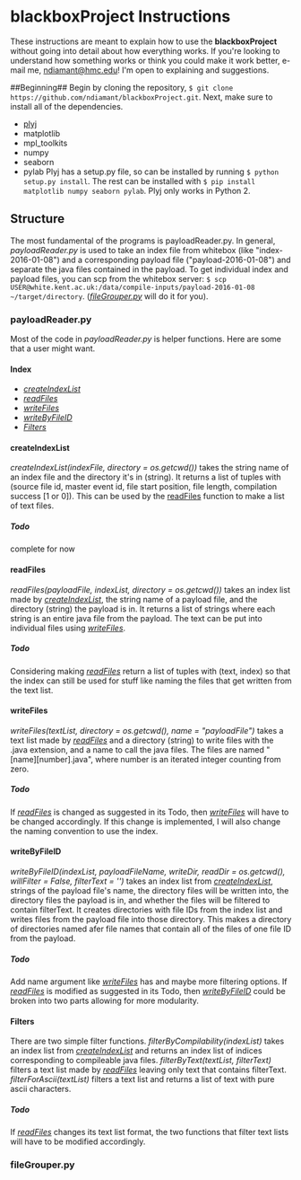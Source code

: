 blackboxProject Instructions
======
These instructions are meant to explain how to use the **blackboxProject** without going into detail about how everything works. If you're looking to understand how something works or think you could make it work better, e-mail me, ndiamant@hmc.edu! I'm open to explaining and suggestions.

##Beginning##
Begin by cloning the repository, ```$ git clone https://github.com/ndiamant/blackboxProject.git```. Next, 
make sure to install all of the dependencies. 
* [plyj](https://github.com/musiKk/plyj) 
* matplotlib 
* mpl_toolkits 
* numpy 
* seaborn 
* pylab 
Plyj has a setup.py file, so can be installed by running ```$ python setup.py install```. 
The rest can be installed with ```$ pip install matplotlib numpy seaborn pylab```. 
Plyj only works in Python 2.

## Structure
The most fundamental of the programs is payloadReader.py. In general, _payloadReader.py_ is used to take an index file from whitebox (like "index-2016-01-08") and a corresponding payload file ("payload-2016-01-08") and separate the java files contained in the payload. To get individual index and payload files, you can scp from the whitebox server: ```$ scp USER@white.kent.ac.uk:/data/compile-inputs/payload-2016-01-08 ~/target/directory```. ([_fileGrouper.py_](#filegrouper.py) will do it for you). 

### payloadReader.py
Most of the code in _payloadReader.py_ is helper functions. Here are some that a user might want. 

#### Index
* [_createIndexList_](#createindexlist)
* [_readFiles_](#readfiles)
* [_writeFiles_](#writefiles)
* [_writeByFileID_](#writebyfileid)
* [_Filters_](#filters)

#### createIndexList
_createIndexList(indexFile, directory = os.getcwd())_ takes the string name of an index file and the directory it's in (string). It returns a list of tuples with (source file id, master event id, file start position, file length, compilation success [1 or 0]). This can be used by the [readFiles](#readfiles) function to make a list of text files. 

##### Todo
complete for now

#### readFiles
_readFiles(payloadFile, indexList, directory = os.getcwd())_ takes an index list made by [_createIndexList_](#createindexlist), the string name of a payload file, and the directory (string) the payload is in. It returns a list of strings where each string is an entire java file from the payload. The text can be put into individual files using [_writeFiles_](#writefiles).

##### Todo
Considering making [_readFiles_](#readfiles) return a list of tuples with (text, index) so that the index can still be used for stuff like naming the files that get written from the text list.

#### writeFiles
_writeFiles(textList, directory = os.getcwd(), name = "payloadFile")_ takes a text list made by [_readFiles_](#readfiles) and a directory (string) to write files with the .java extension, and a name to call the java files. The files are named "[name][number].java", where number is an iterated integer counting from zero.

##### Todo
If [_readFiles_](#readfiles) is changed as suggested in its Todo, then [_writeFiles_](#writefiles) will have to be changed accordingly. If this change is implemented, I will also change the naming convention to use the index.

#### writeByFileID
 _writeByFileID(indexList, payloadFileName, writeDir, readDir = os.getcwd(), willFilter = False, filterText = '')_ takes an index list from [_createIndexList_](#createindexlist), strings of the payload file's name, the directory files will be written into, the directory files the payload is in, and whether the files will be filtered to contain filterText. It creates directories with file IDs from the index list and writes files from the payload file into those directory. This makes a directory of directories named afer file names that contain all of the files of one file ID from the payload. 

##### Todo
Add name argument like [_writeFiles_](#writefiles) has and maybe more filtering options. If [_readFiles_](#readfiles) is modified as suggested in its Todo, then [_writeByFileID_](#writebyfileid) could be broken into two parts allowing for more modularity.

#### Filters
There are two simple filter functions. _filterByCompilability(indexList)_ takes an index list from [_createIndexList_](#createindexlist) and returns an index list of indices corresponding to compileable java files. _filterByText(textList, filterText)_ filters a text list made by [_readFiles_](#readfiles) leaving only text that contains filterText. _filterForAscii(textList)_ filters a text list and returns a list of text with pure ascii characters.

##### Todo
If [_readFiles_](#readfiles) changes its text list format, the two functions that filter text lists will have to be modified accordingly.

### fileGrouper.py

